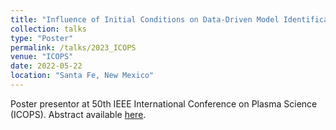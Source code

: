 ```yaml
---
title: "Influence of Initial Conditions on Data-Driven Model Identification for Ideal MHD Test Problems "
collection: talks
type: "Poster"
permalink: /talks/2023_ICOPS
venue: "ICOPS"
date: 2022-05-22
location: "Santa Fe, New Mexico"
---
```


Poster presentor at 50th IEEE International Conference on Plasma Science (ICOPS). Abstract available [here](https://www.eventclass.org/contxt_icops2023/scientific/online-program/session?s=P-1#e105).
